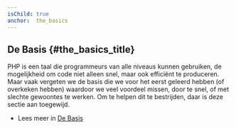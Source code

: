 ```yaml
---
isChild: true
anchor:  the_basics
---
```


## De Basis {#the_basics_title}

PHP is een taal die programmeurs van alle niveaus kunnen gebruiken, de mogelijkheid om code niet alleen snel, maar ook efficiënt te produceren.
Maar vaak vergeten we de basis die we voor het eerst geleerd hebben (of overkeken hebben) waardoor we veel voordeel missen, door te snel, of met slechte gewoontes te werken.
Om te helpen dit te bestrijden, daar is deze sectie aan toegewijd.

* Lees meer in [De Basis](pages/The-Basics.html)